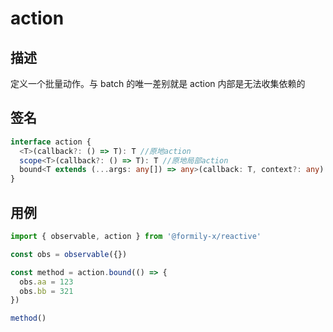 # action

## 描述

定义一个批量动作。与 batch 的唯一差别就是 action 内部是无法收集依赖的

## 签名

```ts
interface action {
  <T>(callback?: () => T): T //原地action
  scope<T>(callback?: () => T): T //原地局部action
  bound<T extends (...args: any[]) => any>(callback: T, context?: any): T //高阶绑定
}
```

## 用例

```ts
import { observable, action } from '@formily-x/reactive'

const obs = observable({})

const method = action.bound(() => {
  obs.aa = 123
  obs.bb = 321
})

method()
```

